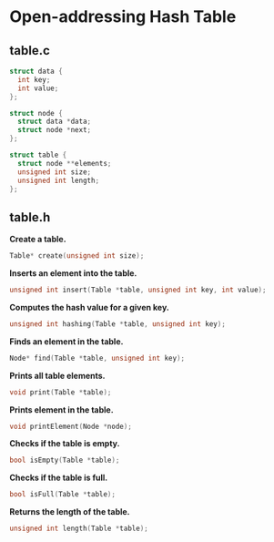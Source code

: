 # Open-addressing Hash Table

## table.c
```c
struct data {
  int key;
  int value;
};

struct node {
  struct data *data;
  struct node *next;
};

struct table {
  struct node **elements;
  unsigned int size;
  unsigned int length;
};
```

## table.h
**Create a table.**
```c
Table* create(unsigned int size);
```
**Inserts an element into the table.**
```c
unsigned int insert(Table *table, unsigned int key, int value);
```
**Computes the hash value for a given key.**
```c
unsigned int hashing(Table *table, unsigned int key);
```
**Finds an element in the table.**
```c
Node* find(Table *table, unsigned int key);
```
**Prints all table elements.**
```c
void print(Table *table);
```
**Prints element in the table.**
```c
void printElement(Node *node);
```
**Checks if the table is empty.**
```c
bool isEmpty(Table *table);
```
**Checks if the table is full.**
```c
bool isFull(Table *table);
```
**Returns the length of the table.**
```c
unsigned int length(Table *table);
```
